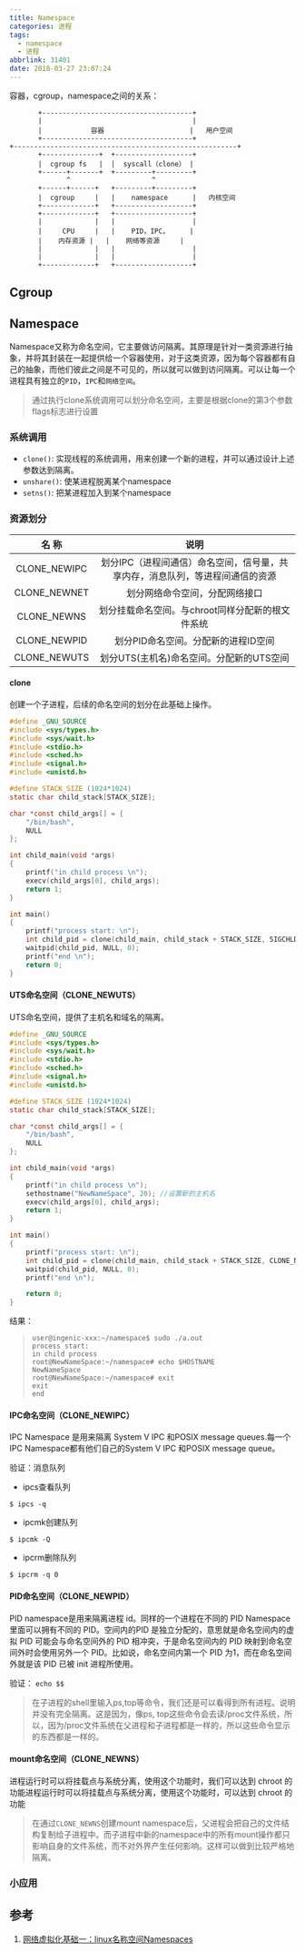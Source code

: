 ```yaml
---
title: Namespace
categories: 进程
tags:
  - namespace
  - 进程
abbrlink: 31401
date: 2018-03-27 23:07:24
---
```


容器，cgroup，namespace之间的关系：
```
       +-------------------------------------+
       |                                     |
       |            容器                     |   用户空间
       +-------------------------------------+
+-------------------------------------------------------+
       +--------------+  +-------------------+
       |  cgroup fs   |  |  syscall（clone） |
       +------+-------+  +---------+---------+
              ^                    ^
       +------+------+   +---------+---------+
       |  cgroup     |   |    namespace      |   内核空间
       +-------------+   +-------------------+
       +-------------+   +-------------------+
       |             |   |                   |
       |     CPU     |   |    PID，IPC，     |
       |    内存资源 |   |    网络等资源     |
       |             |   |                   |
       |             |   |                   |
       +-------------+   +-------------------+

```
<!--more-->

## Cgroup


## Namespace

Namespace又称为命名空间，它主要做访问隔离。其原理是针对一类资源进行抽象，并将其封装在一起提供给一个容器使用，对于这类资源，因为每个容器都有自己的抽象，而他们彼此之间是不可见的，所以就可以做到访问隔离。可以让每一个进程具有独立的`PID`，`IPC`和`网络空间`。

>通过执行clone系统调用可以划分命名空间，主要是根据clone的第3个参数flags标志进行设置

### 系统调用

* `clone()`: 实现线程的系统调用，用来创建一个新的进程，并可以通过设计上述参数达到隔离。
* `unshare()`: 使某进程脱离某个namespace
* `setns()`: 把某进程加入到某个namespace

### 资源划分

|    名 称	    |		说明	|
| :-----------: | :-----------: |
| CLONE_NEWIPC	| 划分IPC（进程间通信）命名空间，信号量，共享内存，消息队列，等进程间通信的资源	|
| CLONE_NEWNET	| 划分网络命令空间，分配网络接口 |
| CLONE_NEWNS	| 划分挂载命名空间。与chroot同样分配新的根文件系统	|
| CLONE_NEWPID	| 划分PID命名空间。分配新的进程ID空间 |
| CLONE_NEWUTS	| 划分UTS(主机名)命名空间。分配新的UTS空间	|


#### clone

创建一个子进程，后续的命名空间的划分在此基础上操作。

``` C
#define _GNU_SOURCE
#include <sys/types.h>
#include <sys/wait.h>
#include <stdio.h>
#include <sched.h>
#include <signal.h>
#include <unistd.h>

#define STACK_SIZE (1024*1024)
static char child_stack[STACK_SIZE];

char *const child_args[] = {
    "/bin/bash",
    NULL
};

int child_main(void *args)
{
    printf("in child process \n");
    execv(child_args[0], child_args);
    return 1;
}

int main()
{
    printf("process start: \n");
    int child_pid = clone(child_main, child_stack + STACK_SIZE, SIGCHLD, NULL);
    waitpid(child_pid, NULL, 0);
    printf("end \n");
    return 0;
}
```

#### UTS命名空间（CLONE_NEWUTS）

UTS命名空间，提供了主机名和域名的隔离。

``` C
#define _GNU_SOURCE
#include <sys/types.h>
#include <sys/wait.h>
#include <stdio.h>
#include <sched.h>
#include <signal.h>
#include <unistd.h>

#define STACK_SIZE (1024*1024)
static char child_stack[STACK_SIZE];

char *const child_args[] = {
	"/bin/bash",
	NULL
};

int child_main(void *args)
{
	printf("in child process \n");
	sethostname("NewNameSpace", 20); //设置新的主机名
	execv(child_args[0], child_args);
	return 1;
}

int main()
{
	printf("process start: \n");
	int child_pid = clone(child_main, child_stack + STACK_SIZE, CLONE_NEWUTS|SIGCHLD, NULL);
	waitpid(child_pid, NULL, 0);
	printf("end \n");

	return 0;
}
```

结果：
>```
>user@ingenic-xxx:~/namespace$ sudo ./a.out
>process start:
>in child process
>root@NewNameSpace:~/namespace# echo $HOSTNAME
>NewNameSpace
>root@NewNameSpace:~/namespace# exit
>exit
>end
>```

#### IPC命名空间（CLONE_NEWIPC）

IPC Namespace 是用来隔离 System V IPC 和POSIX message queues.每一个IPC Namespace都有他们自己的System V IPC 和POSIX message queue。

验证：消息队列

* ipcs查看队列
```
$ ipcs -q
```
* ipcmk创建队列
```
$ ipcmk -Q
```
* ipcrm删除队列
```
$ ipcrm -q 0
```

#### PID命名空间（CLONE_NEWPID）

PID namespace是用来隔离进程 id。同样的一个进程在不同的 PID Namespace 里面可以拥有不同的 PID。空间内的PID 是独立分配的，意思就是命名空间内的虚拟 PID 可能会与命名空间外的 PID 相冲突，于是命名空间内的 PID 映射到命名空间外时会使用另外一个 PID。比如说，命名空间内第一个 PID 为1，而在命名空间外就是该 PID 已被 init 进程所使用。

验证： `echo $$`

>在子进程的shell里输入ps,top等命令，我们还是可以看得到所有进程。说明并没有完全隔离。这是因为，像ps, top这些命令会去读/proc文件系统，所以，因为/proc文件系统在父进程和子进程都是一样的，所以这些命令显示的东西都是一样的。

#### mount命名空间（CLONE_NEWNS）

进程运行时可以将挂载点与系统分离，使用这个功能时，我们可以达到 chroot 的功能进程运行时可以将挂载点与系统分离，使用这个功能时，可以达到 chroot 的功能

>在通过`CLONE_NEWNS`创建mount namespace后，父进程会把自己的文件结构复制给子进程中。而子进程中新的namespace中的所有mount操作都只影响自身的文件系统，而不对外界产生任何影响。这样可以做到比较严格地隔离。

### 小应用



## 参考

1. [网络虚拟化基础一：linux名称空间Namespaces](https://www.cnblogs.com/linhaifeng/p/6657119.html)
